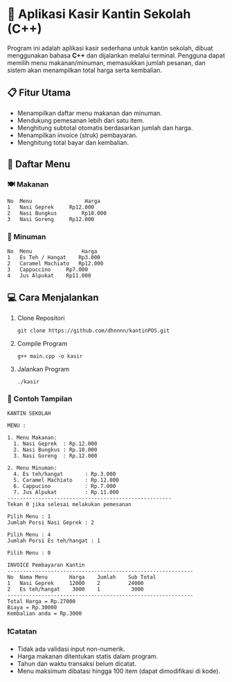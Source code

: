 # 🍱 Aplikasi Kasir Kantin Sekolah (C++)

Program ini adalah aplikasi kasir sederhana untuk kantin sekolah, dibuat menggunakan bahasa **C++** dan dijalankan melalui terminal. Pengguna dapat memilih menu makanan/minuman, memasukkan jumlah pesanan, dan sistem akan menampilkan total harga serta kembalian.


## 📋 Fitur Utama

- Menampilkan daftar menu makanan dan minuman.
- Mendukung pemesanan lebih dari satu item.
- Menghitung subtotal otomatis berdasarkan jumlah dan harga.
- Menampilkan invoice (struk) pembayaran.
- Menghitung total bayar dan kembalian.

## 🧾 Daftar Menu
### 🍽️ Makanan

```
No	Menu	             Harga
1	Nasi Geprek	    Rp12.000
2	Nasi Bungkus	    Rp10.000
3	Nasi Goreng	    Rp12.000
```
### 🍹 Minuman

```
No	Menu	            Harga
1	Es Teh / Hangat	   Rp3.000
2	Caramel Machiato   Rp12.000
3	Cappuccino	   Rp7.000
4	Jus Alpukat	   Rp11.000
```
## 💻 Cara Menjalankan
1. Clone Repositori
   ```
   git clone https://github.com/dhnnnn/kantinPOS.git
   ```
2. Compile Program
   ```
   g++ main.cpp -o kasir
   ```
3. Jalankan Program
   ```
   ./kasir

   ```

### 📸 Contoh Tampilan
```
KANTIN SEKOLAH

MENU :

1. Menu Makanan:
  1. Nasi Geprek  : Rp.12.000
  2. Nasi Bungkus : Rp.10.000
  3. Nasi Goreng  : Rp.12.000

2. Menu Minuman:
  4. Es teh/hangat       : Rp.3.000
  5. Caramel Machiato    : Rp.12.000
  6. Cappucino           : Rp.7.000
  7. Jus Alpukat         : Rp.11.000
-----------------------------------------------------
Tekan 0 jika selesai melakukan pemesanan

Pilih Menu : 1
Jumlah Porsi Nasi Geprek : 2

Pilih Menu : 4
Jumlah Porsi Es teh/hangat : 1

Pilih Menu : 0

INVOICE Pembayaran Kantin
------------------------------------------------------------
No  Nama Menu       Harga    Jumlah    Sub Total
1   Nasi Geprek     12000    2         24000
2   Es teh/hangat    3000    1          3000
------------------------------------------------------------
Total Harga = Rp.27000
Biaya = Rp.30000
Kembalian anda = Rp.3000

```


### ❗Catatan
- Tidak ada validasi input non-numerik.
- Harga makanan ditentukan statis dalam program.
- Tahun dan waktu transaksi belum dicatat.
- Menu maksimum dibatasi hingga 100 item (dapat dimodifikasi di kode).

